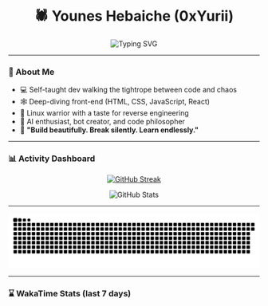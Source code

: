 <h1 align="center">🕷️ Younes Hebaiche (0xYurii)</h1>
<!-- <p align="center"><em>Crafting logic. Crushing lies.</em></p> -->

<p align="center">
  <img src="https://readme-typing-svg.demolab.com?font=Fira+Code&size=24&pause=1000&color=00FF00&center=true&vCenter=true&width=500&lines=Crafting+logic...;Crushing+lies...;Hunting+truth+in+code." alt="Typing SVG" />
</p>

---

### 🧠 About Me
- 💻 Self-taught dev walking the tightrope between code and chaos  
- 🕸️ Deep-diving front-end (HTML, CSS, JavaScript, React)  
- 🐧 Linux warrior with a taste for reverse engineering  
- 🧠 AI enthusiast, bot creator, and code philosopher  
- 🎯 **"Build beautifully. Break silently. Learn endlessly."**



---

### 📊 Activity Dashboard

<p align="center">
  <a href="https://git.io/streak-stats">
    <img src="https://streak-stats.demolab.com?user=0xYurii&theme=dark&hide_border=true&mode=weekly" alt="GitHub Streak"/>
  </a>
</p>

<p align="center">
  <img src="https://github-readme-stats.vercel.app/api?username=0xYurii&show_icons=true&theme=dark&hide_border=true" alt="GitHub Stats" />
</p>

---

<!-- Dark mode snake -->
![GitHub Snake Dark](https://raw.githubusercontent.com/0xYurii/0xYurii/output/github-contribution-grid-snake-dark.svg#gh-dark-mode-only)

---

### ⌛ WakaTime Stats (last 7 days)
<!--START_SECTION:waka-->
<!--END_SECTION:waka-->
